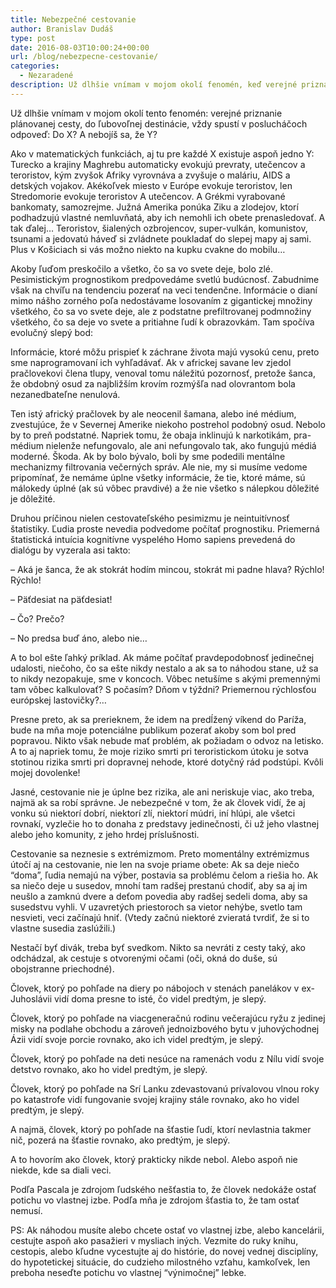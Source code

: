 ```yaml
---
title: Nebezpečné cestovanie
author: Branislav Dudáš
type: post
date: 2016-08-03T10:00:24+00:00
url: /blog/nebezpecne-cestovanie/
categories:
  - Nezaradené
description: Už dlhšie vnímam v mojom okolí fenomén, keď verejné priznanie plánovanej cesty do ľubovoľnej destinácie automaticky dostane odpoveď – Do X? A nebojíš sa, že Y? Preto toto zamyslenie o rizikách terorizmu pri cestovaní.
---
```

Už dlhšie vnímam v mojom okolí tento fenomén: verejné priznanie plánovanej cesty, do ľubovoľnej destinácie, vždy spustí v poslucháčoch odpoveď: Do X? A nebojíš sa, že Y?

Ako v matematických funkciách, aj tu pre každé X existuje aspoň jedno Y: Turecko a krajiny Maghrebu automaticky evokujú prevraty, utečencov a teroristov, kým zvyšok Afriky vyrovnáva a zvyšuje o maláriu, AIDS a detských vojakov. Akékoľvek miesto v Európe evokuje teroristov, len Stredomorie evokuje teroristov A utečencov. A Grékmi vyrabované bankomaty, samozrejme. Južná Amerika ponúka Ziku a zlodejov, ktorí podhadzujú vlastné nemluvňatá, aby ich nemohli ich obete prenasledovať. A tak ďalej… Teroristov, šialených ozbrojencov, super-vulkán, komunistov, tsunami a jedovatú háveď si zvládnete poukladať do slepej mapy aj sami. Plus v Košiciach si vás možno niekto na kupku cvakne do mobilu…

Akoby ľuďom preskočilo a všetko, čo sa vo svete deje, bolo zlé. Pesimistickým prognostikom predpovedáme svetlú budúcnosť. Zabudnime však na chvíľu na tendenciu pozerať na veci tendenčne. Informácie o dianí mimo nášho zorného poľa nedostávame losovaním z gigantickej množiny všetkého, čo sa vo svete deje, ale z podstatne prefiltrovanej podmnožiny všetkého, čo sa deje vo svete a pritiahne ľudí k obrazovkám. Tam spočíva evolučný slepý bod:

Informácie, ktoré môžu prispieť k záchrane života majú vysokú cenu, preto sme naprogramovaní ich vyhľadávať. Ak v africkej savane lev zjedol pračlovekovi člena tlupy, venoval tomu náležitú pozornosť, pretože šanca, že obdobný osud za najbližším krovím rozmýšľa nad olovrantom bola nezanedbateľne nenulová.

Ten istý africký pračlovek by ale neocenil šamana, alebo iné médium, zvestujúce, že v Severnej Amerike niekoho postrehol podobný osud. Nebolo by to preň podstatné. Napriek tomu, že obaja inklinujú k narkotikám, pra-médium nielenže nefungovalo, ale ani nefungovalo tak, ako fungujú médiá moderné. Škoda. Ak by bolo bývalo, boli by sme podedili mentálne mechanizmy filtrovania večerných správ. Ale nie, my si musíme vedome pripomínať, že nemáme úplne všetky informácie, že tie, ktoré máme, sú málokedy úplné (ak sú vôbec pravdivé) a že nie všetko s nálepkou dôležité je dôležité.

Druhou príčinou nielen cestovateľského pesimizmu je neintuitívnosť štatistiky. Ľudia proste nevedia podvedome počítať prognostiku. Priemerná štatistická intuícia kognitívne vyspelého Homo sapiens prevedená do dialógu by vyzerala asi takto:

&#8211; Aká je šanca, že ak stokrát hodím mincou, stokrát mi padne hlava? Rýchlo! Rýchlo!
  
&#8211; Päťdesiat na päťdesiat!
  
&#8211; Čo? Prečo?
  
&#8211; No predsa buď áno, alebo nie…

A to bol ešte ľahký príklad. Ak máme počítať pravdepodobnosť jedinečnej udalosti, niečoho, čo sa ešte nikdy nestalo a ak sa to náhodou stane, už sa to nikdy nezopakuje, sme v koncoch. Vôbec netušíme s akými premennými tam vôbec kalkulovať? S počasím? Dňom v týždni? Priemernou rýchlosťou európskej lastovičky?…

Presne preto, ak sa prerieknem, že idem na predĺžený víkend do Paríža, bude na mňa moje potenciálne publikum pozerať akoby som bol pred popravou. Nikto však nebude mať problém, ak požiadam o odvoz na letisko. A to aj napriek tomu, že moje riziko smrti pri teroristickom útoku je sotva stotinou rizika smrti pri dopravnej nehode, ktoré dotyčný rád podstúpi. Kvôli mojej dovolenke!

Jasné, cestovanie nie je úplne bez rizika, ale ani neriskuje viac, ako treba, najmä ak sa robí správne. Je nebezpečné v tom, že ak človek vidí, že aj vonku sú niektorí dobrí, niektorí zlí, niektorí múdri, iní hlúpi, ale všetci rovnakí, vyzlečie ho to donaha z predstavy jedinečnosti, či už jeho vlastnej alebo jeho komunity, z jeho hrdej príslušnosti.

Cestovanie sa neznesie s extrémizmom. Preto momentálny extrémizmus útočí aj na cestovanie, nie len na svoje priame obete: Ak sa deje niečo “doma”, ľudia nemajú na výber, postavia sa problému čelom a riešia ho. Ak sa niečo deje u susedov, mnohí tam radšej prestanú chodiť, aby sa aj im neušlo a zamknú dvere a deťom povedia aby radšej sedeli doma, aby sa susedstvu vyhli. V uzavretých priestoroch sa vietor nehýbe, svetlo tam nesvieti, veci začínajú hniť. (Vtedy začnú niektoré zvieratá tvrdiť, že si to vlastne susedia zaslúžili.)

Nestačí byť divák, treba byť svedkom. Nikto sa nevráti z cesty taký, ako odchádzal, ak cestuje s otvorenými očami (oči, okná do duše, sú obojstranne priechodné).

Človek, ktorý po pohľade na diery po nábojoch v stenách panelákov v ex-Juhoslávii vidí doma presne to isté, čo videl predtým, je slepý.

Človek, ktorý po pohľade na viacgeneračnú rodinu večerajúcu ryžu z jedinej misky na podlahe obchodu a zároveň jednoizbového bytu v juhovýchodnej Ázii vidí svoje porcie rovnako, ako ich videl predtým, je slepý.

Človek, ktorý po pohľade na deti nesúce na ramenách vodu z Nílu vidí svoje detstvo rovnako, ako ho videl predtým, je slepý.

Človek, ktorý po pohľade na Srí Lanku zdevastovanú prívalovou vlnou roky po katastrofe vidí fungovanie svojej krajiny stále rovnako, ako ho videl predtým, je slepý.

A najmä, človek, ktorý po pohľade na šťastie ľudí, ktorí nevlastnia takmer nič, pozerá na šťastie rovnako, ako predtým, je slepý.

A to hovorím ako človek, ktorý prakticky nikde nebol. Alebo aspoň nie niekde, kde sa diali veci.

Podľa Pascala je zdrojom ľudského nešťastia to, že človek nedokáže ostať potichu vo vlastnej izbe. Podľa mňa je zdrojom šťastia to, že tam ostať nemusí.

PS: Ak náhodou musíte alebo chcete ostať vo vlastnej izbe, alebo kancelárii, cestujte aspoň ako pasažieri v mysliach iných. Vezmite do ruky knihu, cestopis, alebo kľudne vycestujte aj do histórie, do novej vednej disciplíny, do hypotetickej situácie, do cudzieho milostného vzťahu, kamkoľvek, len preboha neseďte potichu vo vlastnej “výnimočnej” lebke.